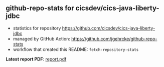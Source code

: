 ## github-repo-stats for cicsdev/cics-java-liberty-jdbc

- statistics for repository https://github.com/cicsdev/cics-java-liberty-jdbc
- managed by GitHub Action: https://github.com/jgehrcke/github-repo-stats
- workflow that created this README: `fetch-repository-stats`

**Latest report PDF**: [report.pdf](https://github.com/cicsdev/repo-stats/raw/github-repo-stats/cicsdev/cics-java-liberty-jdbc/latest-report/report.pdf)

